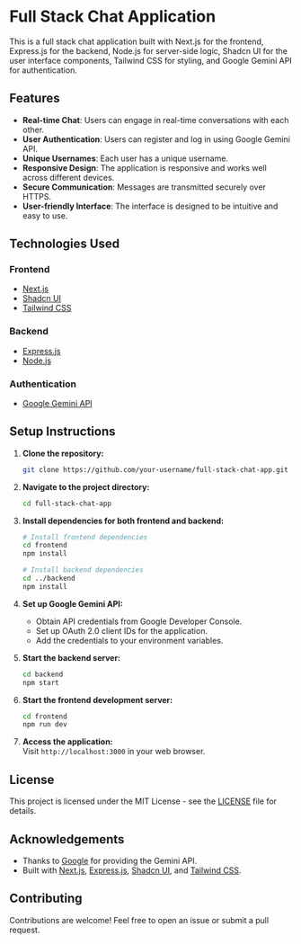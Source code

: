 # Full Stack Chat Application

This is a full stack chat application built with Next.js for the frontend, Express.js for the backend, Node.js for server-side logic, Shadcn UI for the user interface components, Tailwind CSS for styling, and Google Gemini API for authentication.

## Features

- **Real-time Chat**: Users can engage in real-time conversations with each other.
- **User Authentication**: Users can register and log in using Google Gemini API.
- **Unique Usernames**: Each user has a unique username.
- **Responsive Design**: The application is responsive and works well across different devices.
- **Secure Communication**: Messages are transmitted securely over HTTPS.
- **User-friendly Interface**: The interface is designed to be intuitive and easy to use.

## Technologies Used

### Frontend
- [Next.js](https://nextjs.org/)
- [Shadcn UI](https://shadcn-ui.com/)
- [Tailwind CSS](https://tailwindcss.com/)

### Backend
- [Express.js](https://expressjs.com/)
- [Node.js](https://nodejs.org/)

### Authentication
- [Google Gemini API](https://developers.google.com/)

## Setup Instructions

1. **Clone the repository:**
    ```bash
    git clone https://github.com/your-username/full-stack-chat-app.git
    ```

2. **Navigate to the project directory:**
    ```bash
    cd full-stack-chat-app
    ```

3. **Install dependencies for both frontend and backend:**
    ```bash
    # Install frontend dependencies
    cd frontend
    npm install

    # Install backend dependencies
    cd ../backend
    npm install
    ```

4. **Set up Google Gemini API:**
    - Obtain API credentials from Google Developer Console.
    - Set up OAuth 2.0 client IDs for the application.
    - Add the credentials to your environment variables.

5. **Start the backend server:**
    ```bash
    cd backend
    npm start
    ```

6. **Start the frontend development server:**
    ```bash
    cd frontend
    npm run dev
    ```

7. **Access the application:**  
    Visit `http://localhost:3000` in your web browser.

## License

This project is licensed under the MIT License - see the [LICENSE](LICENSE) file for details.

## Acknowledgements

- Thanks to [Google](https://developers.google.com/) for providing the Gemini API.
- Built with [Next.js](https://nextjs.org/), [Express.js](https://expressjs.com/), [Shadcn UI](https://shadcn-ui.com/), and [Tailwind CSS](https://tailwindcss.com/).

## Contributing

Contributions are welcome! Feel free to open an issue or submit a pull request.
